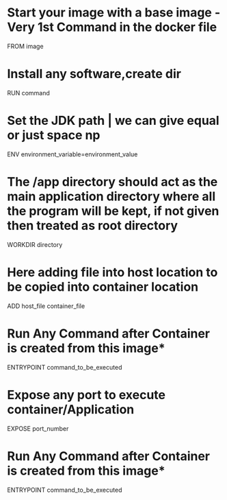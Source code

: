 # Start your image with a base image - Very 1st Command in the docker file
FROM image
# Install any software,create dir
RUN command
# Set the JDK path | we can give equal or just space np
ENV environment_variable=environment_value
# The /app directory should act as the main application directory where all the program will be kept, if not given then treated as root directory
WORKDIR directory
# Here adding file into host location to be copied into container location
ADD host_file container_file
# Run Any Command after Container is created from this image*
ENTRYPOINT command_to_be_executed
# Expose any port to execute container/Application
EXPOSE port_number
# Run Any Command after Container is created from this image*
ENTRYPOINT command_to_be_executed
